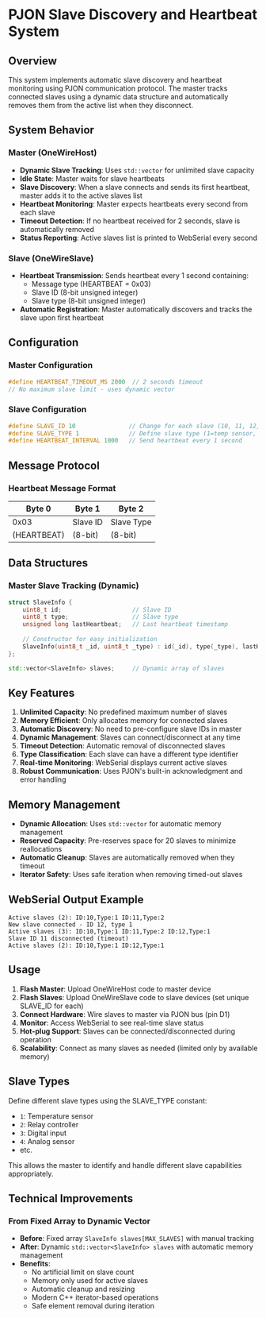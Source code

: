# PJON Slave Discovery and Heartbeat System

## Overview
This system implements automatic slave discovery and heartbeat monitoring using PJON communication protocol. The master tracks connected slaves using a dynamic data structure and automatically removes them from the active list when they disconnect.

## System Behavior

### Master (OneWireHost)
- **Dynamic Slave Tracking**: Uses `std::vector` for unlimited slave capacity
- **Idle State**: Master waits for slave heartbeats
- **Slave Discovery**: When a slave connects and sends its first heartbeat, master adds it to the active slaves list
- **Heartbeat Monitoring**: Master expects heartbeats every second from each slave
- **Timeout Detection**: If no heartbeat received for 2 seconds, slave is automatically removed
- **Status Reporting**: Active slaves list is printed to WebSerial every second

### Slave (OneWireSlave)
- **Heartbeat Transmission**: Sends heartbeat every 1 second containing:
  - Message type (HEARTBEAT = 0x03)
  - Slave ID (8-bit unsigned integer)
  - Slave type (8-bit unsigned integer)
- **Automatic Registration**: Master automatically discovers and tracks the slave upon first heartbeat

## Configuration

### Master Configuration
```cpp
#define HEARTBEAT_TIMEOUT_MS 2000  // 2 seconds timeout
// No maximum slave limit - uses dynamic vector
```

### Slave Configuration
```cpp
#define SLAVE_ID 10               // Change for each slave (10, 11, 12, etc.)
#define SLAVE_TYPE 1              // Define slave type (1=temp sensor, 2=relay, etc.)
#define HEARTBEAT_INTERVAL 1000   // Send heartbeat every 1 second
```

## Message Protocol

### Heartbeat Message Format
| Byte 0 | Byte 1 | Byte 2 |
|--------|--------|--------|
| 0x03   | Slave ID | Slave Type |
| (HEARTBEAT) | (8-bit) | (8-bit) |

## Data Structures

### Master Slave Tracking (Dynamic)
```cpp
struct SlaveInfo {
    uint8_t id;                    // Slave ID
    uint8_t type;                  // Slave type
    unsigned long lastHeartbeat;   // Last heartbeat timestamp
    
    // Constructor for easy initialization
    SlaveInfo(uint8_t _id, uint8_t _type) : id(_id), type(_type), lastHeartbeat(millis()) {}
};

std::vector<SlaveInfo> slaves;     // Dynamic array of slaves
```

## Key Features

1. **Unlimited Capacity**: No predefined maximum number of slaves
2. **Memory Efficient**: Only allocates memory for connected slaves
3. **Automatic Discovery**: No need to pre-configure slave IDs in master
4. **Dynamic Management**: Slaves can connect/disconnect at any time
5. **Timeout Detection**: Automatic removal of disconnected slaves
6. **Type Classification**: Each slave can have a different type identifier
7. **Real-time Monitoring**: WebSerial displays current active slaves
8. **Robust Communication**: Uses PJON's built-in acknowledgment and error handling

## Memory Management

- **Dynamic Allocation**: Uses `std::vector` for automatic memory management
- **Reserved Capacity**: Pre-reserves space for 20 slaves to minimize reallocations
- **Automatic Cleanup**: Slaves are automatically removed when they timeout
- **Iterator Safety**: Uses safe iteration when removing timed-out slaves

## WebSerial Output Example
```
Active slaves (2): ID:10,Type:1 ID:11,Type:2
New slave connected - ID 12, type 1
Active slaves (3): ID:10,Type:1 ID:11,Type:2 ID:12,Type:1
Slave ID 11 disconnected (timeout)
Active slaves (2): ID:10,Type:1 ID:12,Type:1
```

## Usage

1. **Flash Master**: Upload OneWireHost code to master device
2. **Flash Slaves**: Upload OneWireSlave code to slave devices (set unique SLAVE_ID for each)
3. **Connect Hardware**: Wire slaves to master via PJON bus (pin D1)
4. **Monitor**: Access WebSerial to see real-time slave status
5. **Hot-plug Support**: Slaves can be connected/disconnected during operation
6. **Scalability**: Connect as many slaves as needed (limited only by available memory)

## Slave Types
Define different slave types using the SLAVE_TYPE constant:
- `1`: Temperature sensor
- `2`: Relay controller  
- `3`: Digital input
- `4`: Analog sensor
- etc.

This allows the master to identify and handle different slave capabilities appropriately.

## Technical Improvements

### From Fixed Array to Dynamic Vector
- **Before**: Fixed array `SlaveInfo slaves[MAX_SLAVES]` with manual tracking
- **After**: Dynamic `std::vector<SlaveInfo> slaves` with automatic memory management
- **Benefits**:
  - No artificial limit on slave count
  - Memory only used for active slaves
  - Automatic cleanup and resizing
  - Modern C++ iterator-based operations
  - Safe element removal during iteration
